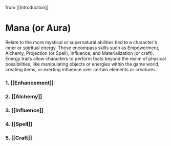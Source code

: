 from [[Introduction]]

# Mana (or Aura)

Relate to the more mystical or supernatural abilities tied to a character's inner or spiritual energy. These encompass skills such as Empowerment, Alchemy, Projection (or Spell), Influence, and Materialization (or craft). Energy traits allow characters to perform feats beyond the realm of physical possibilities, like manipulating objects or energies within the game world, creating items, or exerting influence over certain elements or creatures.

### 1. [[Enhancement]]
### 2. [[Alchemy]]

### 3. [[Influence]]

### 4. [[Spell]]

### 5. [[Craft]]